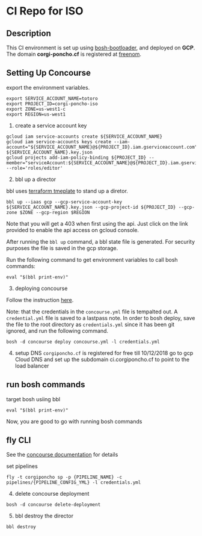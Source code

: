 # CI Repo for ISO

## Description
This CI environment is set up using [bosh-bootloader](https://github.com/cloudfoundry/bosh-bootloader), and deployed on **GCP**. The domain **corgi-poncho.cf** is registered at [freenom](https://my.freenom.com).

## Setting Up Concourse

export the environment variables.
```
export SERVICE_ACCOUNT_NAME=totoro
export PROJECT_ID=corgi-poncho-iso
export ZONE=us-west1-c
export REGION=us-west1
```
1. create a service account key
```
gcloud iam service-accounts create ${SERVICE_ACCOUNT_NAME}
gcloud iam service-accounts keys create --iam-account="${SERVICE_ACCOUNT_NAME}@${PROJECT_ID}.iam.gserviceaccount.com" ${SERVICE_ACCOUNT_NAME}.key.json
gcloud projects add-iam-policy-binding ${PROJECT_ID} --member="serviceAccount:${SERVICE_ACCOUNT_NAME}@${PROJECT_ID}.iam.gserviceaccount.com" --role='roles/editor'
```

2. bbl up a director

bbl uses [terraform tmeplate](https://github.com/cloudfoundry/bosh-bootloader/blob/master/terraform/gcp/templates/bosh_director.tf) to stand up a diretor.

```
bbl up --iaas gcp --gcp-service-account-key ${SERVICE_ACCOUNT_NAME}.key.json --gcp-project-id ${PROJECT_ID} --gcp-zone $ZONE --gcp-region $REGION
```
Note that you will get a 403 when first using the api. Just click on the link provided to enable the api access on gcloud console.

After running the `bbl up` command, a bbl state file is generated. For security purposes the file is saved in the gcp storage.

Run the following command to get environment variables to call bosh commands:
```
eval "$(bbl print-env)"
```

3. deploying concourse

Follow the instruction [here](https://github.com/cloudfoundry/bosh-bootloader/blob/master/docs/concourse-gcp.md).

Note: that the credentials in the `concourse.yml` file is tempalted out. A `credential.yml` file is saved to a lastpass note. In order to bosh deploy, save the file to the root directory as `credentials.yml` since it has been git ignored, and run the following command.
```
bosh -d concourse deploy concourse.yml -l credentials.yml
```

4. setup DNS
`corgiponcho.cf` is registered for free till 10/12/2018
go to gcp Cloud DNS and set up the subdomain ci.corgiponcho.cf to point to the load balancer

## run bosh commands
target bosh usiing bbl
```
eval "$(bbl print-env)"
```
Now, you are good to go with running bosh commands

## fly CLI
See the [concourse documentation](https://concourse.ci/fly-login.html) for details

set pipelines
```
fly -t corgiponcho sp -p {PIPELINE_NAME} -c pipelines/{PIPELINE_CONFIG_YML} -l credentials.yml
```

4. delete concourse deployment
```
bosh -d concourse delete-deployment
```

5. bbl destroy the director
```
bbl destroy
```
